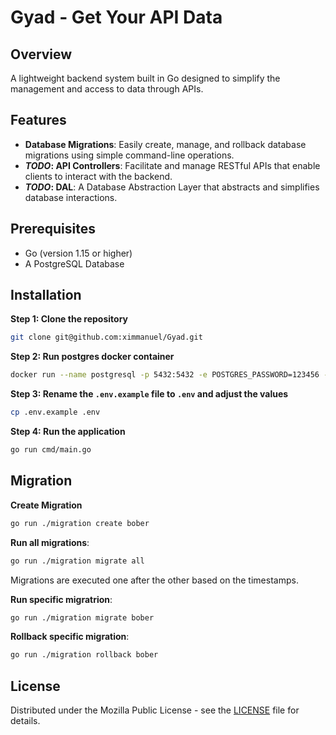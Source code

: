 # Gyad - Get Your API Data

## Overview
A lightweight backend system built in Go designed to simplify the management and access to data through APIs.

## Features
- **Database Migrations**: Easily create, manage, and rollback database migrations using simple command-line operations.
- ***TODO*: API Controllers**: Facilitate and manage RESTful APIs that enable clients to interact with the backend.
- ***TODO*: DAL**: A Database Abstraction Layer that abstracts and simplifies database interactions. 

## Prerequisites
- Go (version 1.15 or higher)
- A PostgreSQL Database

## Installation
**Step 1: Clone the repository**
```bash
git clone git@github.com:ximmanuel/Gyad.git
```

**Step 2: Run postgres docker container**
```bash
docker run --name postgresql -p 5432:5432 -e POSTGRES_PASSWORD=123456 -d postgres
```

**Step 3: Rename the `.env.example` file to `.env` and adjust the values**
```bash
cp .env.example .env
```

**Step 4: Run the application**
```bash
go run cmd/main.go
```

## Migration

**Create Migration**
```bash
go run ./migration create bober
```

**Run all migrations**:
```bash
go run ./migration migrate all
```
Migrations are executed one after the other based on the timestamps.

**Run specific migratrion**:
```bash
go run ./migration migrate bober
```

**Rollback specific migration**:
```bash
go run ./migration rollback bober
```

## License
Distributed under the Mozilla Public License - see the [LICENSE](LICENSE) file for details.
